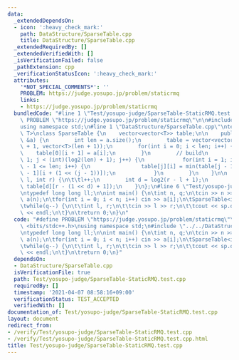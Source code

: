```yaml
---
data:
  _extendedDependsOn:
  - icon: ':heavy_check_mark:'
    path: DataStructure/SparseTable.cpp
    title: DataStructure/SparseTable.cpp
  _extendedRequiredBy: []
  _extendedVerifiedWith: []
  _isVerificationFailed: false
  _pathExtension: cpp
  _verificationStatusIcon: ':heavy_check_mark:'
  attributes:
    '*NOT_SPECIAL_COMMENTS*': ''
    PROBLEM: https://judge.yosupo.jp/problem/staticrmq
    links:
    - https://judge.yosupo.jp/problem/staticrmq
  bundledCode: "#line 1 \"Test/yosupo-judge/SparseTable-StaticRMQ.test.cpp\"\n#define\
    \ PROBLEM \"https://judge.yosupo.jp/problem/staticrmq\"\n\n#include <bits/stdc++.h>\n\
    using namespace std;\n#line 1 \"DataStructure/SparseTable.cpp\"\ntemplate<typename\
    \ T>\nclass SparseTable {\n    vector<vector<T>> table;\n\n    public:\n    SparseTable(vector<T>\
    \ &a) {\n        int len = a.size();\n        table = vector<vector<T>>(log2(len)\
    \ + 1, vector<T>(len + 1));\n        for(int i = 0; i < len; i++) {\n        \
    \    table[0][i + 1] = a[i];\n        }\n        // build\n        for(int j =\
    \ 1; j < (int)(log2(len) + 1); j++) {\n            for(int i = 1; i + (1 << j)\
    \ - 1 <= len; i++) {\n                table[j][i] = min(table[j - 1][i], table[j\
    \ - 1][i + (1 << (j - 1))]);\n            }\n        }\n    }\n\n    T query(int\
    \ l, int r) {\n\t\tl++;\n        int d = log2(r - l + 1);\n        return min(table[d][l],\
    \ table[d][r - (1 << d) + 1]);\n    }\n};\n#line 6 \"Test/yosupo-judge/SparseTable-StaticRMQ.test.cpp\"\
    \ntypedef long long ll;\n\nint main() {\n\tint n, q;\n\tcin >> n >> q;\n\tvector<int>\
    \ a(n);\n\tfor(int i = 0; i < n; i++) cin >> a[i];\n\tSparseTable<int> sp(a);\n\
    \twhile(q--) {\n\t\tint l, r;\n\t\tcin >> l >> r;\n\t\tcout << sp.query(l, r)\
    \ << endl;\n\t}\n\treturn 0;\n}\n"
  code: "#define PROBLEM \"https://judge.yosupo.jp/problem/staticrmq\"\n\n#include\
    \ <bits/stdc++.h>\nusing namespace std;\n#include \"../../DataStructure/SparseTable.cpp\"\
    \ntypedef long long ll;\n\nint main() {\n\tint n, q;\n\tcin >> n >> q;\n\tvector<int>\
    \ a(n);\n\tfor(int i = 0; i < n; i++) cin >> a[i];\n\tSparseTable<int> sp(a);\n\
    \twhile(q--) {\n\t\tint l, r;\n\t\tcin >> l >> r;\n\t\tcout << sp.query(l, r)\
    \ << endl;\n\t}\n\treturn 0;\n}"
  dependsOn:
  - DataStructure/SparseTable.cpp
  isVerificationFile: true
  path: Test/yosupo-judge/SparseTable-StaticRMQ.test.cpp
  requiredBy: []
  timestamp: '2021-04-07 08:58:16+09:00'
  verificationStatus: TEST_ACCEPTED
  verifiedWith: []
documentation_of: Test/yosupo-judge/SparseTable-StaticRMQ.test.cpp
layout: document
redirect_from:
- /verify/Test/yosupo-judge/SparseTable-StaticRMQ.test.cpp
- /verify/Test/yosupo-judge/SparseTable-StaticRMQ.test.cpp.html
title: Test/yosupo-judge/SparseTable-StaticRMQ.test.cpp
---
```

